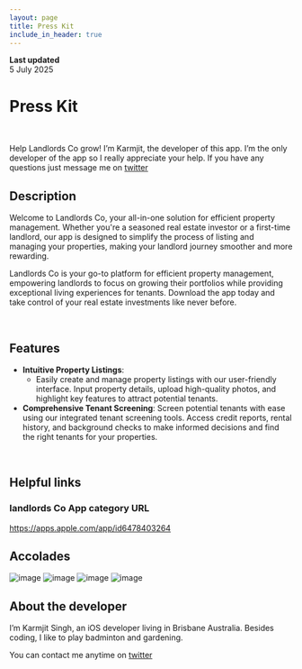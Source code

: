 ```yaml
---
layout: page
title: Press Kit
include_in_header: true
---
```


**Last updated**  
5 July 2025

# Press Kit
<br>

Help Landlords Co grow! I’m Karmjit, the developer of this app. I’m the only developer of the app so I really appreciate your help. If you have any questions just message me on [twitter]([http://twitter](https://twitter.com/CodeWithKarma))

## Description
Welcome to Landlords Co, your all-in-one solution for efficient property management. Whether you're a seasoned real estate investor or a first-time landlord, our app is designed to simplify the process of listing and managing your properties, making your landlord journey smoother and more rewarding. 

Landlords Co is your go-to platform for efficient property management, empowering landlords to focus on growing their portfolios while providing exceptional living experiences for tenants. Download the app today and take control of your real estate investments like never before.

<!-- ## Screenshots & Assets
[Download Press Kit]({{ site.url }}/downloads/presskit.zip) -->

<br>

## Features
- **Intuitive Property Listings**: 
  - Easily create and manage property listings with our user-friendly interface. Input property details, upload high-quality photos, and highlight key features to attract potential tenants.
- **Comprehensive Tenant Screening**: Screen potential tenants with ease using our integrated tenant screening tools. Access credit reports, rental history, and background checks to make informed decisions and find the right tenants for your properties.

<br>

## Helpful links
### landlords Co App category URL
https://apps.apple.com/app/id6478403264


## Accolades
![image](../images/review1.png)
![image](../images/review2.png)
![image](../images/review3.png)
![image](../images/review4.png)

## About the developer
I’m Karmjit Singh, an iOS developer living in Brisbane Australia. Besides coding, I like to play badminton and gardening.

You can contact me anytime on [twitter]([http://twitter](https://twitter.com/CodeWithKarma))